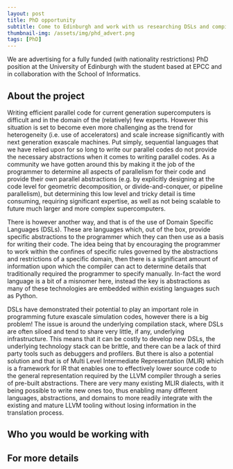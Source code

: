 ```yaml
---
layout: post
title: PhD opportunity
subtitle: Come to Edinburgh and work with us researching DSLs and compilers
thumbnail-img: /assets/img/phd_advert.png
tags: [PhD]
---
```


We are advertising for a fully funded (with nationality restrictions) PhD position at the University of Edinburgh with the student based at EPCC and in collaboration with the School of Informatics.

## About the project

Writing efficient parallel code for current generation supercomputers is difficult and in the domain of the (relatively) few experts. However this situation is set to become even more challenging as the trend for heterogeneity (i.e. use of accelerators) and scale increase significantly with next generation exascale machines. Put simply, sequential languages that we have relied upon for so long to write our parallel codes do not provide the necessary abstractions when it comes to writing parallel codes. As a community we have gotten around this by making it the job of the programmer to determine all aspects of parallelism for their code and provide their own parallel abstractions (e.g. by explicitly designing at the code level for geometric decomposition, or divide-and-conquer, or pipeline parallelism), but determining this low level and tricky detail is time consuming, requiring significant expertise, as well as not being scalable to future much larger and more complex supercomputers.

There is however another way, and that is of the use of Domain Specific Languages (DSLs). These are languages which, out of the box, provide specific abstractions to the programmer which they can then use as a basis for writing their code. The idea being that by encouraging the programmer to work within the confines of specific rules governed by the abstractions and restrictions of a specific domain, then there is a significant amount of information upon which the compiler can act to determine details that traditionally required the programmer to specify manually. In-fact the word language is a bit of a misnomer here, instead the key is abstractions as many of these technologies are embedded within existing languages such as Python.

DSLs have demonstrated their potential to play an important role in programming future exascale simulation codes, however there is a big problem! The issue is around the underlying compilation stack, where DSLs are often siloed and tend to share very little, if any, underlying infrastructure. This means that it can be costly to develop new DSLs, the underlying technology stack can be brittle, and there can be a lack of third party tools such as debuggers and profilers. But there is also a potential solution and that is of Multi Level Intermediate Representation (MLIR) which is a framework for IR that enables one to effectively lower source code to the general representation required by the LLVM compiler through a series of pre-built abstractions. There are very many existing MLIR dialects, with it being possible to write new ones too, thus enabling many different languages, abstractions, and domains to more readily integrate with the existing and mature LLVM tooling without losing information in the translation process.

## Who you would be working with

## For more details
